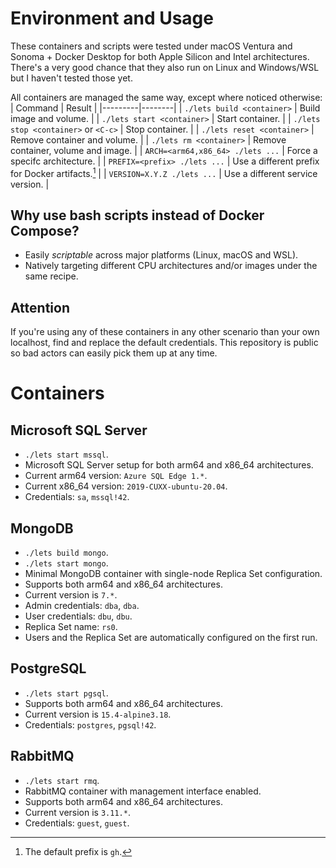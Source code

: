 # Environment and Usage
These containers and scripts were tested under macOS Ventura and Sonoma +
Docker Desktop for both Apple Silicon and Intel architectures. There's a
very good chance that they also run on Linux and Windows/WSL but I haven't
tested those yet.

All containers are managed the same way, except where noticed otherwise:
| Command | Result |
|---------|--------|
| `./lets build <container>` | Build image and volume. |
| `./lets start <container>` | Start container. |
| `./lets stop <container>` or `<C-c>` | Stop container. |
| `./lets reset <container>` | Remove container and volume. |
| `./lets rm <container>` | Remove container, volume and image. |
| `ARCH=<arm64,x86_64> ./lets ...` | Force a specifc architecture. |
| `PREFIX=<prefix> ./lets ...` | Use a different prefix for Docker artifacts.[^1] |
| `VERSION=X.Y.Z ./lets ...` | Use a different service version. |

[^1]: The default prefix is `gh`.

## Why use bash scripts instead of Docker Compose?
- Easily _scriptable_ across major platforms (Linux, macOS and WSL).
- Natively targeting different CPU architectures and/or images under the
  same recipe.

## Attention
If you're using any of these containers in any other scenario than
your own localhost, find and replace the default credentials.
This repository is public so bad actors can easily pick them up at any time.


# Containers

## Microsoft SQL Server
- `./lets start mssql`.
- Microsoft SQL Server setup for both arm64 and x86\_64 architectures.
- Current arm64 version: `Azure SQL Edge 1.*`.
- Current x86\_64 version: `2019-CUXX-ubuntu-20.04`.
- Credentials: `sa`, `mssql!42`.

## MongoDB
- `./lets build mongo`.
- `./lets start mongo`.
- Minimal MongoDB container with single-node Replica Set configuration.
- Supports both arm64 and x86\_64 architectures.
- Current version is `7.*`.
- Admin credentials: `dba`, `dba`.
- User credentials: `dbu`, `dbu`.
- Replica Set name: `rs0`.
- Users and the Replica Set are automatically configured on the first run.

## PostgreSQL
- `./lets start pgsql`.
- Supports both arm64 and x86\_64 architectures.
- Current version is `15.4-alpine3.18`.
- Credentials: `postgres`, `pgsql!42`.

## RabbitMQ
- `./lets start rmq`.
- RabbitMQ container with management interface enabled.
- Supports both arm64 and x86\_64 architectures.
- Current version is `3.11.*`.
- Credentials: `guest`, `guest`.